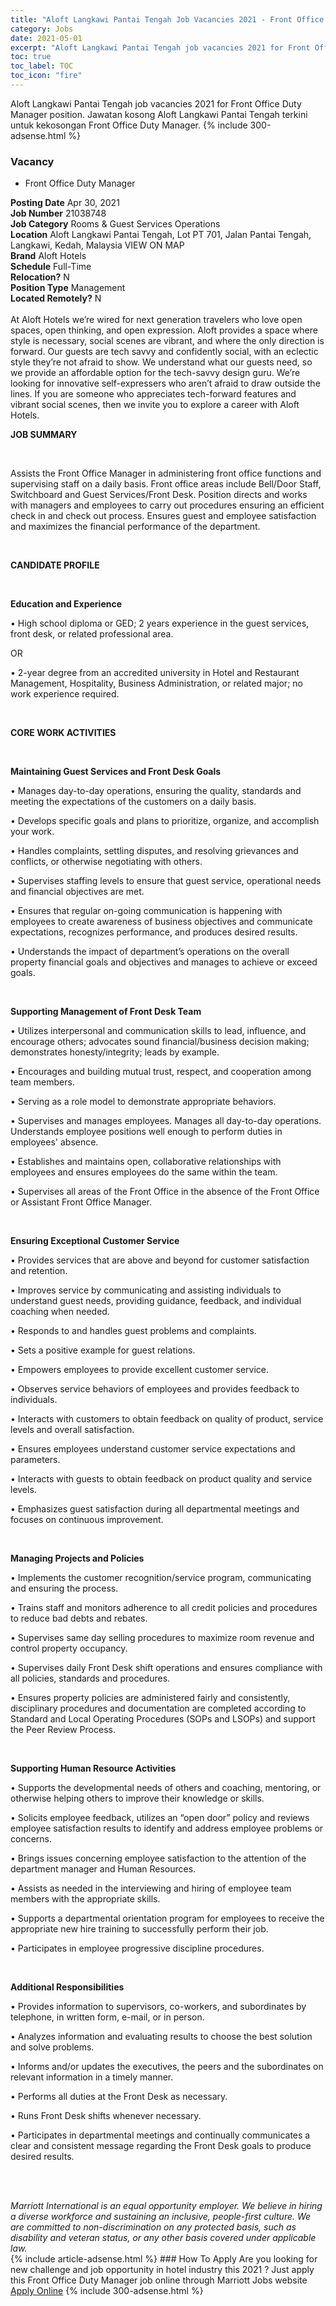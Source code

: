 ```yaml
---
title: "Aloft Langkawi Pantai Tengah Job Vacancies 2021 - Front Office Duty Manager" 
category: Jobs 
date: 2021-05-01 
excerpt: "Aloft Langkawi Pantai Tengah job vacancies 2021 for Front Office Duty Manager position. Jawatan kosong Aloft Langkawi Pantai Tengah terkini untuk kekosongan Front Office Duty Manager." 
toc: true 
toc_label: TOC 
toc_icon: "fire" 
--- 
```


Aloft Langkawi Pantai Tengah job vacancies 2021 for Front Office Duty Manager position. Jawatan kosong Aloft Langkawi Pantai Tengah terkini untuk kekosongan Front Office Duty Manager. 
{% include 300-adsense.html %} 
### Vacancy 
- Front Office Duty Manager 
<div><div><b>Posting Date</b> Apr 30, 2021<br><b>Job Number</b> 21038748<br><b>Job Category</b> Rooms &amp; Guest Services Operations<br><b>Location</b> Aloft Langkawi Pantai Tengah, Lot PT 701, Jalan Pantai Tengah, Langkawi, Kedah, Malaysia VIEW ON MAP<br><b>Brand</b> Aloft Hotels<br><b>Schedule</b> Full-Time<br><b>Relocation?</b> N<br><b>Position Type</b> Management<br><b>Located Remotely?</b> N<br><br>At Aloft Hotels we&#8217;re wired for next generation travelers who love open spaces, open thinking, and open expression. Aloft provides a space where style is necessary, social scenes are vibrant, and where the only direction is forward. Our guests are tech savvy and confidently social, with an eclectic style they&#8217;re not afraid to show. We understand what our guests need, so we provide an affordable option for the tech-savvy design guru. We&#8217;re looking for innovative self-expressers who aren&#8217;t afraid to draw outside the lines. If you are someone who appreciates tech-forward features and vibrant social scenes, then we invite you to explore a career with Aloft Hotels.<br></div><div> <p><strong>JOB SUMMARY</strong></p> <p>&#160;</p> <p>Assists the Front Office Manager in administering front office functions and supervising staff on a daily basis. Front office areas include Bell/Door Staff, Switchboard and Guest Services/Front Desk. Position directs and works with managers and employees to carry out procedures ensuring an efficient check in and check out process. Ensures guest and employee satisfaction and maximizes the financial performance of the department.</p> <p>&#160;</p> <p><strong>CANDIDATE PROFILE </strong></p> <p>&#160;</p> <p><strong>Education and Experience</strong></p> <p>&#8226; High school diploma or GED; 2 years experience in the guest services, front desk, or related professional area.</p> <p>OR</p> <p>&#8226; 2-year degree from an accredited university in Hotel and Restaurant Management, Hospitality, Business Administration, or related major; no work experience required.</p> <p>&#160;</p> <p><strong>CORE WORK ACTIVITIES</strong></p> <p>&#160;</p> <p><strong>Maintaining Guest Services and Front Desk Goals</strong></p> <p>&#8226; Manages day-to-day operations, ensuring the quality, standards and meeting the expectations of the customers on a daily basis.</p> <p>&#8226; Develops specific goals and plans to prioritize, organize, and accomplish your work.</p> <p>&#8226; Handles complaints, settling disputes, and resolving grievances and conflicts, or otherwise negotiating with others.</p> <p>&#8226; Supervises staffing levels to ensure that guest service, operational needs and financial objectives are met.</p> <p>&#8226; Ensures that regular on-going communication is happening with employees to create awareness of business objectives and communicate expectations, recognizes performance, and produces desired results.</p> <p>&#8226; Understands the impact of department&#8217;s operations on the overall property financial goals and objectives and manages to achieve or exceed goals.</p> <p>&#160;</p> <p><strong>Supporting Management of Front Desk Team</strong></p> <p>&#8226; Utilizes interpersonal and communication skills to lead, influence, and encourage others; advocates sound financial/business decision making; demonstrates honesty/integrity; leads by example.</p> <p>&#8226; Encourages and building mutual trust, respect, and cooperation among team members.</p> <p>&#8226; Serving as a role model to demonstrate appropriate behaviors.</p> <p>&#8226; Supervises and manages employees. Manages all day-to-day operations. Understands employee positions well enough to perform duties in employees' absence.</p> <p>&#8226; Establishes and maintains open, collaborative relationships with employees and ensures employees do the same within the team.</p> <p>&#8226; Supervises all areas of the Front Office in the absence of the Front Office or Assistant Front Office Manager.</p> <p>&#160;</p> <p><strong>Ensuring Exceptional Customer Service </strong></p> <p>&#8226; Provides services that are above and beyond for customer satisfaction and retention.</p> <p>&#8226; Improves service by communicating and assisting individuals to understand guest needs, providing guidance, feedback, and individual coaching when needed.</p> <p>&#8226; Responds to and handles guest problems and complaints.</p> <p>&#8226; Sets a positive example for guest relations.</p> <p>&#8226; Empowers employees to provide excellent customer service.</p> <p>&#8226; Observes service behaviors of employees and provides feedback to individuals.</p> <p>&#8226; Interacts with customers to obtain feedback on quality of product, service levels and overall satisfaction.</p> <p>&#8226; Ensures employees understand customer service expectations and parameters.</p> <p>&#8226; Interacts with guests to obtain feedback on product quality and service levels.</p> <p>&#8226; Emphasizes guest satisfaction during all departmental meetings and focuses on continuous improvement.</p> <p>&#160;</p> <p><strong>Managing Projects and Policies</strong></p> <p>&#8226; Implements the customer recognition/service program, communicating and ensuring the process.</p> <p>&#8226; Trains staff and monitors adherence to all credit policies and procedures to reduce bad debts and rebates.</p> <p>&#8226; Supervises same day selling procedures to maximize room revenue and control property occupancy.</p> <p>&#8226; Supervises daily Front Desk shift operations and ensures compliance with all policies, standards and procedures.</p> <p>&#8226; Ensures property policies are administered fairly and consistently, disciplinary procedures and documentation are completed according to Standard and Local Operating Procedures (SOPs and LSOPs) and support the Peer Review Process.</p> <p>&#160;</p> <p><strong>Supporting Human Resource Activities </strong></p> <p>&#8226; Supports the developmental needs of others and coaching, mentoring, or otherwise helping others to improve their knowledge or skills.</p> <p>&#8226; Solicits employee feedback, utilizes an &#8220;open door&#8221; policy and reviews employee satisfaction results to identify and address employee problems or concerns.</p> <p>&#8226; Brings issues concerning employee satisfaction to the attention of the department manager and Human Resources.</p> <p>&#8226; Assists as needed in the interviewing and hiring of employee team members with the appropriate skills.</p> <p>&#8226; Supports a departmental orientation program for employees to receive the appropriate new hire training to successfully perform their job.</p> <p>&#8226; Participates in employee progressive discipline procedures.</p> <p>&#160;</p> <p><strong>Additional Responsibilities </strong></p> <p>&#8226; Provides information to supervisors, co-workers, and subordinates by telephone, in written form, e-mail, or in person.</p> <p>&#8226; Analyzes information and evaluating results to choose the best solution and solve problems.</p> <p>&#8226; Informs and/or updates the executives, the peers and the subordinates on relevant information in a timely manner.</p> <p>&#8226; Performs all duties at the Front Desk as necessary.</p> <p>&#8226; Runs Front Desk shifts whenever necessary.</p> <p>&#8226; Participates in departmental meetings and continually communicates a clear and consistent message regarding the Front Desk goals to produce desired results.</p> <p>&#160;</p> </div> <div> &#160;</div> <em>Marriott International is an equal opportunity employer.&#160;We believe in hiring a diverse workforce and sustaining an inclusive, people-first culture.&#160;We are committed to non-discrimination on&#160;any&#160;protected&#160;basis, such as disability and veteran status, or any other basis covered under applicable law.</em><br></div> 
{% include article-adsense.html %} 
### How To Apply 
Are you looking for new challenge and job opportunity in hotel industry this 2021 ?
Just apply this Front Office Duty Manager job online through Marriott Jobs website 
<a href="https://jobs.marriott.com/marriott/jobs/21038748?lang=en-us" class="btn btn--info" target="_blank" rel="nofollow noopenner">Apply Online</a> 
{% include 300-adsense.html %} 